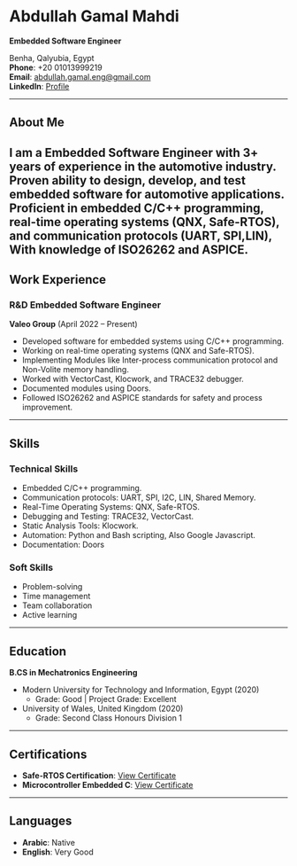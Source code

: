 # Abdullah Gamal Mahdi
**Embedded Software Engineer**

Benha, Qalyubia, Egypt  
**Phone**: +20 01013999219  
**Email**: [abdullah.gamal.eng@gmail.com](mailto:abdullah.gamal.eng@gmail.com)  
**LinkedIn**: [Profile](https://www.linkedin.com/in/-abdullah-mahdi/)  

---

## About Me
I am a Embedded Software Engineer with 3+ years of experience in the automotive industry. Proven ability to design, develop, and test embedded software for automotive applications. Proficient in embedded C/C++ programming, real-time operating systems (QNX, Safe-RTOS), and communication protocols (UART, SPI,LIN), With knowledge of ISO26262 and ASPICE.
---

## Work Experience

### **R&D Embedded Software Engineer**  
**Valeo Group** (April 2022 – Present)  
- Developed software for embedded systems using C/C++ programming.  
- Working on real-time operating systems (QNX and Safe-RTOS).  
- Implementing Modules like Inter-process communication protocol and Non-Volite memory handling.  
- Worked with VectorCast, Klocwork, and TRACE32 debugger.  
- Documented modules using Doors.  
- Followed ISO26262 and ASPICE standards for safety and process improvement.  

---

## Skills
### **Technical Skills**
- Embedded C/C++ programming.
- Communication protocols: UART, SPI, I2C, LIN, Shared Memory.  
- Real-Time Operating Systems: QNX, Safe-RTOS.
- Debugging and Testing: TRACE32, VectorCast.  
- Static Analysis Tools: Klocwork.  
- Automation: Python and Bash scripting, Also Google Javascript.  
- Documentation: Doors  

### **Soft Skills**
- Problem-solving  
- Time management  
- Team collaboration
- Active learning

---

## Education

**B.CS in Mechatronics Engineering**  
- Modern University for Technology and Information, Egypt (2020)  
  - Grade: Good | Project Grade: Excellent  
- University of Wales, United Kingdom (2020)  
  - Grade: Second Class Honours Division 1  

---

## Certifications
- **Safe-RTOS Certification**: [View Certificate](https://drive.google.com/file/d/1NeoFIaulam_GDJI2jIs4QFO-cjNwhL0C/view)  
- **Microcontroller Embedded C**: [View Certificate](https://udemy-certificate.s3.amazonaws.com/image/UC-45593c5d-405c-4ffc-9d4e-77fcc51c13ef.jpg)  

---

## Languages
- **Arabic**: Native  
- **English**: Very Good  
